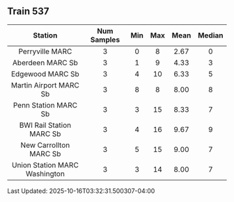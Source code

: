 ## Train 537

| Station | Num Samples | Min | Max | Mean | Median |
| :-----: | :---------: | :-: | :-: | :--: | :----: |
| Perryville MARC | 3 | 0 | 8 | 2.67 | 0 |
| Aberdeen MARC Sb | 3 | 1 | 9 | 4.33 | 3 |
| Edgewood MARC Sb | 3 | 4 | 10 | 6.33 | 5 |
| Martin Airport MARC Sb | 3 | 8 | 8 | 8.00 | 8 |
| Penn Station MARC Sb | 3 | 3 | 15 | 8.33 | 7 |
| BWI Rail Station MARC Sb | 3 | 4 | 16 | 9.67 | 9 |
| New Carrollton MARC Sb | 3 | 5 | 15 | 9.00 | 7 |
| Union Station MARC Washington | 3 | 3 | 14 | 8.00 | 7 |


Last Updated: 2025-10-16T03:32:31.500307-04:00